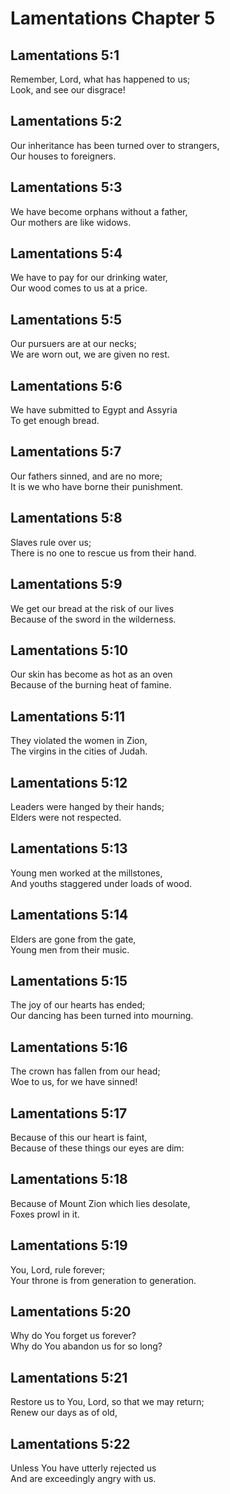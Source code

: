 # Lamentations Chapter 5

## Lamentations 5:1

Remember, Lord, what has happened to us;  
Look, and see our disgrace!

## Lamentations 5:2

Our inheritance has been turned over to strangers,  
Our houses to foreigners.

## Lamentations 5:3

We have become orphans without a father,  
Our mothers are like widows.

## Lamentations 5:4

We have to pay for our drinking water,  
Our wood comes to us at a price.

## Lamentations 5:5

Our pursuers are at our necks;  
We are worn out, we are given no rest.

## Lamentations 5:6

We have submitted to Egypt and Assyria  
To get enough bread.

## Lamentations 5:7

Our fathers sinned, and are no more;  
It is we who have borne their punishment.

## Lamentations 5:8

Slaves rule over us;  
There is no one to rescue us from their hand.

## Lamentations 5:9

We get our bread at the risk of our lives  
Because of the sword in the wilderness.

## Lamentations 5:10

Our skin has become as hot as an oven  
Because of the burning heat of famine.

## Lamentations 5:11

They violated the women in Zion,  
The virgins in the cities of Judah.

## Lamentations 5:12

Leaders were hanged by their hands;  
Elders were not respected.

## Lamentations 5:13

Young men worked at the millstones,  
And youths staggered under loads of wood.

## Lamentations 5:14

Elders are gone from the gate,  
Young men from their music.

## Lamentations 5:15

The joy of our hearts has ended;  
Our dancing has been turned into mourning.

## Lamentations 5:16

The crown has fallen from our head;  
Woe to us, for we have sinned!

## Lamentations 5:17

Because of this our heart is faint,  
Because of these things our eyes are dim:

## Lamentations 5:18

Because of Mount Zion which lies desolate,  
Foxes prowl in it.

## Lamentations 5:19

You, Lord, rule forever;  
Your throne is from generation to generation.

## Lamentations 5:20

Why do You forget us forever?  
Why do You abandon us for so long?

## Lamentations 5:21

Restore us to You, Lord, so that we may return;  
Renew our days as of old,

## Lamentations 5:22

Unless You have utterly rejected us  
And are exceedingly angry with us.
